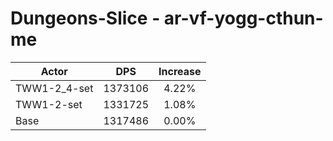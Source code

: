 # Dungeons-Slice - ar-vf-yogg-cthun-me
| Actor | DPS | Increase |
|---|:---:|:---:|
|TWW1-2_4-set|1373106|4.22%|
|TWW1-2-set|1331725|1.08%|
|Base|1317486|0.00%|
